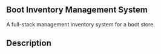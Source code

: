 ## Boot Inventory Management System 
A full-stack management inventory system for a boot store. 

## Description 
